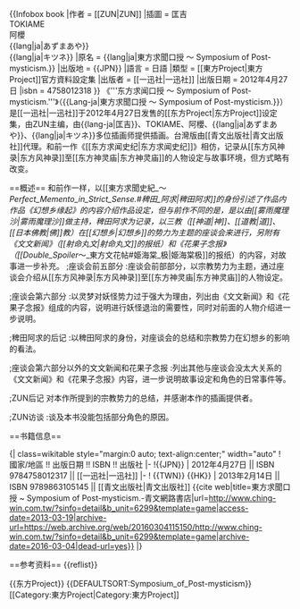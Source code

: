 
{{Infobox book
|作者 = [[ZUN|ZUN]]
|插圖 = 匡吉<br>TOKIAME<br>阿櫻<br>{{lang|ja|あずまあや}}<br>{{lang|ja|キツネ}}
|原名 = {{lang|ja|東方求聞口授 ～ Symposium of Post-mysticism.}}
|出版地 = {{JPN}}
|語言 = 日語
|類型 = [[東方Project|東方Project]]官方資料設定集
|出版者 = [[一迅社|一迅社]]
|出版日期 = 2012年4月27日
|isbn = 4758012318
}}
《'''东方求闻口授 ～ Symposium of Post-mysticism.'''》（{{Lang-ja|東方求聞口授 ～ Symposium of Post-mysticism.}}）是[[一迅社|一迅社]]于2012年4月27日发售的[[东方Project|东方Project]]设定集，由ZUN主编，由{{lang-ja|匡吉}}、TOKIAME、阿櫻、{{lang|ja|あずまあや}}、{{lang|ja|キツネ}}多位插画师提供插画。台灣版由[[青文出版社|青文出版社]]代理。和前一作《[[东方求闻史纪|东方求闻史纪]]》相仿，记录从[[东方风神录|东方风神录]]至[[东方神灵庙|东方神灵庙]]的人物设定与故事环境，但方式略有改变。

==概述==
和前作一样，以[[東方求聞史紀_〜_Perfect_Memento_in_Strict_Sense.#稗田_阿求|稗田阿求]]的身份引述了作品内作品《幻想乡缘起》的内容介绍作品设定，但与前作不同的是，是以由[[雾雨魔理沙|雾雨魔理沙]]做主持，稗田阿求为记录，以三教（[[神道|神]]、[[道教|道]]、[[日本佛教|佛]]教）在[[幻想乡|幻想乡]]的势力为主题的座谈会来进行，另附有《文文新闻》（[[射命丸文|射命丸文]]的报纸）和《花果子念报》（[[Double_Spoiler_～_東方文花帖#姫海棠_极|姫海棠极]]的报纸）的内容，对故事进一步补充。
;座谈会前五部分
:座谈会前部部分，以宗教势力为主题，通过座谈会介绍从[[东方风神录|东方风神录]]至[[东方神灵庙|东方神灵庙]]的人物设定。

;座谈会第六部分
:以灵梦对妖怪势力过于强大为理由，列出由《文文新闻》和《花果子念报》组成的内容，说明进行妖怪退治的需要性，同时对前面的人物介绍进一步说明。

;稗田阿求的后记
:以稗田阿求的身份，对座谈会的总结和宗教势力在幻想乡的影响的看法。

;座谈会第六部分以外的文文新闻和花果子念报
:列出其他与座谈会没太大关系的《文文新闻》和《花果子念报》内容，进一步说明故事设定和角色的日常事件等。

;ZUN后记
对本作所提到的宗教势力的总结，并感谢本作的插画提供者。

;ZUN访谈
:谈及本书没能包括部分角色的原因。

==书籍信息==

{| class=wikitable style="margin:0 auto; text-align:center;" width="auto"
! 國家/地區 !! 出版日期 !! ISBN !! 出版社
|-
!{{JPN}}
| 2012年4月27日 || ISBN 9784758012317 || [[一迅社|一迅社]]
|-
! {{TWN}} {{HK}}
| 2013年2月14日 || ISBN 9789863105145 || [[青文出版社|青文出版社]] <ref>{{cite web|title=東方求聞口授 ~ Symposium of Post-mysticism.-青文網路書店|url=http://www.ching-win.com.tw/?sinfo=detail&b_unit=6299&template=game|access-date=2013-03-19|archive-url=https://web.archive.org/web/20160304115150/http://www.ching-win.com.tw/?sinfo=detail&b_unit=6299&template=game|archive-date=2016-03-04|dead-url=yes}}</ref>
|}

==参考资料==
{{reflist}}

{{东方Project}}
{{DEFAULTSORT:Symposium_of_Post-mysticism}}
[[Category:東方Project|Category:東方Project]]